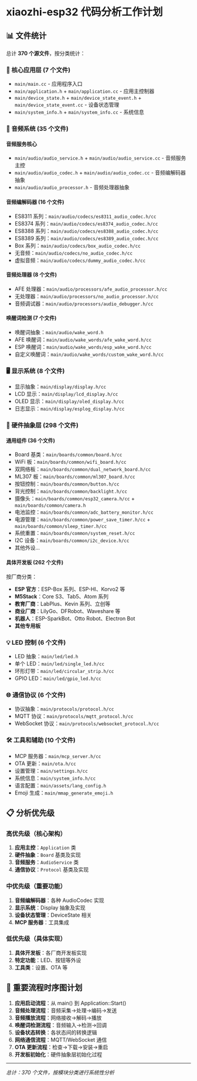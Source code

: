 # xiaozhi-esp32 代码分析工作计划

## 📊 文件统计

总计 **370 个源文件**，按分类统计：

### 🎯 核心应用层 (7 个文件)
- `main/main.cc` - 应用程序入口
- `main/application.h` + `main/application.cc` - 应用主控制器
- `main/device_state.h` + `main/device_state_event.h` + `main/device_state_event.cc` - 设备状态管理
- `main/system_info.h` + `main/system_info.cc` - 系统信息

### 🎵 音频系统 (35 个文件)
#### 音频服务核心
- `main/audio/audio_service.h` + `main/audio/audio_service.cc` - 音频服务主控
- `main/audio/audio_codec.h` + `main/audio/audio_codec.cc` - 音频编解码器抽象
- `main/audio/audio_processor.h` - 音频处理器抽象

#### 音频编解码器 (16 个文件)
- ES8311 系列：`main/audio/codecs/es8311_audio_codec.h/cc`
- ES8374 系列：`main/audio/codecs/es8374_audio_codec.h/cc`
- ES8388 系列：`main/audio/codecs/es8388_audio_codec.h/cc`
- ES8389 系列：`main/audio/codecs/es8389_audio_codec.h/cc`
- Box 系列：`main/audio/codecs/box_audio_codec.h/cc`
- 无音频：`main/audio/codecs/no_audio_codec.h/cc`
- 虚拟音频：`main/audio/codecs/dummy_audio_codec.h/cc`

#### 音频处理器 (8 个文件)
- AFE 处理器：`main/audio/processors/afe_audio_processor.h/cc`
- 无处理器：`main/audio/processors/no_audio_processor.h/cc`
- 音频调试器：`main/audio/processors/audio_debugger.h/cc`

#### 唤醒词检测 (7 个文件)
- 唤醒词抽象：`main/audio/wake_word.h`
- AFE 唤醒词：`main/audio/wake_words/afe_wake_word.h/cc`
- ESP 唤醒词：`main/audio/wake_words/esp_wake_word.h/cc`
- 自定义唤醒词：`main/audio/wake_words/custom_wake_word.h/cc`

### 🖥️ 显示系统 (8 个文件)
- 显示抽象：`main/display/display.h/cc`
- LCD 显示：`main/display/lcd_display.h/cc`
- OLED 显示：`main/display/oled_display.h/cc`
- 日志显示：`main/display/esplog_display.h/cc`

### 🔌 硬件抽象层 (298 个文件)
#### 通用组件 (36 个文件)
- Board 基类：`main/boards/common/board.h/cc`
- WiFi 板：`main/boards/common/wifi_board.h/cc`
- 双网络板：`main/boards/common/dual_network_board.h/cc`
- ML307 板：`main/boards/common/ml307_board.h/cc`
- 按钮控制：`main/boards/common/button.h/cc`
- 背光控制：`main/boards/common/backlight.h/cc`
- 摄像头：`main/boards/common/esp32_camera.h/cc` + `main/boards/common/camera.h`
- 电池监控：`main/boards/common/adc_battery_monitor.h/cc`
- 电源管理：`main/boards/common/power_save_timer.h/cc` + `main/boards/common/sleep_timer.h/cc`
- 系统重置：`main/boards/common/system_reset.h/cc`
- I2C 设备：`main/boards/common/i2c_device.h/cc`
- 其他外设...

#### 具体开发板 (262 个文件)
按厂商分类：
- **ESP 官方**：ESP-Box 系列、ESP-HI、Korvo2 等
- **M5Stack**：Core S3、Tab5、Atom 系列
- **教育厂商**：LabPlus、Kevin 系列、立创等
- **商业厂商**：LilyGo、DFRobot、Waveshare 等
- **机器人**：ESP-SparkBot、Otto Robot、Electron Bot
- **其他专用板**

### 💡 LED 控制 (6 个文件)
- LED 抽象：`main/led/led.h`
- 单个 LED：`main/led/single_led.h/cc`
- 环形灯带：`main/led/circular_strip.h/cc`
- GPIO LED：`main/led/gpio_led.h/cc`

### 🌐 通信协议 (6 个文件)
- 协议抽象：`main/protocols/protocol.h/cc`
- MQTT 协议：`main/protocols/mqtt_protocol.h/cc`
- WebSocket 协议：`main/protocols/websocket_protocol.h/cc`

### 🛠️ 工具和辅助 (10 个文件)
- MCP 服务器：`main/mcp_server.h/cc`
- OTA 更新：`main/ota.h/cc`
- 设置管理：`main/settings.h/cc`
- 系统信息：`main/system_info.h/cc`
- 语言配置：`main/assets/lang_config.h`
- Emoji 生成：`main/mmap_generate_emoji.h`

## 📋 分析优先级

### 高优先级（核心架构）
1. **应用主控**：`Application` 类
2. **硬件抽象**：`Board` 基类及实现
3. **音频服务**：`AudioService` 类
4. **通信协议**：`Protocol` 基类及实现

### 中优先级（重要功能）
1. **音频编解码器**：各种 AudioCodec 实现
2. **显示系统**：Display 抽象及实现
3. **设备状态管理**：DeviceState 相关
4. **MCP 服务器**：工具集成

### 低优先级（具体实现）
1. **具体开发板**：各厂商开发板实现
2. **特定功能**：LED、按钮等外设
3. **工具类**：设置、OTA 等

## 🔄 重要流程时序图计划

1. **应用启动流程**：从 main() 到 Application::Start()
2. **音频处理流程**：音频采集→处理→编码→发送
3. **音频播放流程**：网络接收→解码→播放
4. **唤醒词检测流程**：音频输入→检测→回调
5. **设备状态转换**：各状态间的转换逻辑
6. **网络通信流程**：MQTT/WebSocket 通信
7. **OTA 更新流程**：检查→下载→安装→重启
8. **开发板初始化**：硬件抽象层初始化过程

---

*总计：370 个文件，按模块分类进行系统性分析*
